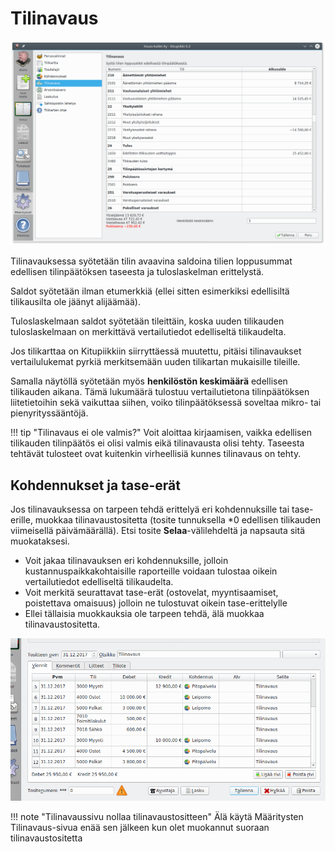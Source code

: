 # Tilinavaus

![](tilinavaus.png)

Tilinavauksessa syötetään tilin avaavina saldoina tilien loppusummat edellisen tilinpäätöksen taseesta ja tuloslaskelman erittelystä.

Saldot syötetään ilman etumerkkiä (ellei sitten esimerkiksi edellisiltä tilikausilta ole jäänyt alijäämää).

Tuloslaskelmaan saldot syötetään tileittäin, koska uuden tilikauden tuloslaskelmaan on merkittävä vertailutiedot edelliseltä tilikaudelta.

Jos tilikarttaa on Kitupiikkiin siirryttäessä muutettu, pitäisi tilinavaukset vertailulukemat pyrkiä merkitsemään uuden tilikartan mukaisille tileille.

Samalla näytöllä syötetään myös **henkilöstön keskimäärä** edellisen tilikauden aikana. Tämä lukumäärä tulostuu vertailutietona tilinpäätöksen liitetietoihin sekä vaikuttaa siihen, voiko tilinpäätöksessä soveltaa mikro- tai pienyrityssääntöjä.

!!! tip "Tilinavaus ei ole valmis?"
    Voit aloittaa kirjaamisen, vaikka edellisen tilikauden tilinpäätös ei olisi valmis eikä tilinavausta olisi tehty. Taseesta tehtävät tulosteet ovat kuitenkin virheellisiä kunnes tilinavaus on tehty.

## Kohdennukset ja tase-erät

Jos tilinavauksessa on tarpeen tehdä erittelyä eri kohdennuksille tai tase-erille, muokkaa tilinavaustositetta (tosite tunnuksella *0 edellisen tilikauden viimeisellä päivämäärällä).
Etsi tosite **Selaa**-välilehdeltä ja napsauta sitä muokataksesi.

* Voit jakaa tilinavauksen eri kohdennuksille, jolloin kustannuspaikkakohtaisille raporteille voidaan tulostaa oikein vertailutiedot edelliseltä tilikaudelta.
* Voit merkitä seurattavat tase-erät (ostovelat, myyntisaamiset, poistettava omaisuus) jolloin ne tulostuvat oikein tase-erittelylle
* Ellei tällaisia muokkauksia ole tarpeen tehdä, älä muokkaa tilinavaustositetta.

![](avaustosite.png)

!!! note "Tilinavaussivu nollaa tilinavaustositteen"
    Älä käytä Määritysten Tilinavaus-sivua enää sen jälkeen kun olet muokannut suoraan tilinavaustositetta
